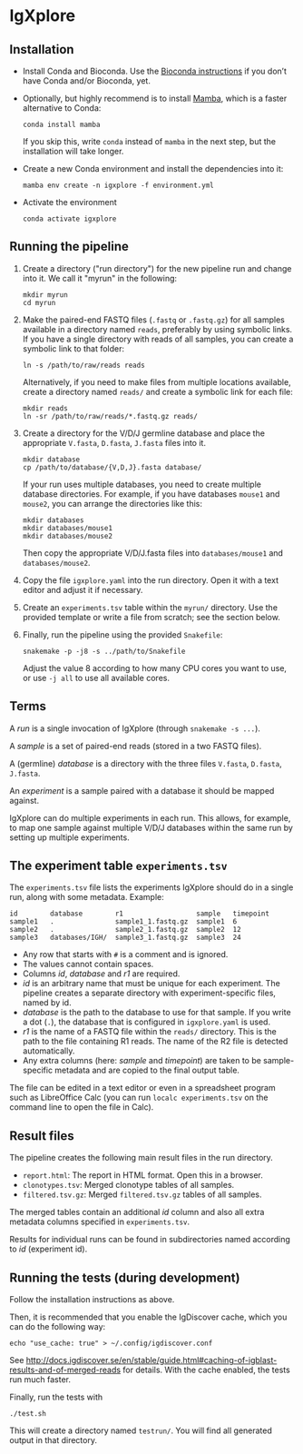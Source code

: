 # IgXplore

## Installation

- Install Conda and Bioconda. Use the
  [Bioconda instructions](https://bioconda.github.io/user/install.html) if you
  don’t have Conda and/or Bioconda, yet.
- Optionally, but highly recommend is to install [Mamba](https://github.com/mamba-org/mamba),
  which is a faster alternative to Conda:

      conda install mamba

  If you skip this, write `conda` instead of `mamba` in the next step,
  but the installation will take longer.

- Create a new Conda environment and install the dependencies into it:

      mamba env create -n igxplore -f environment.yml

- Activate the environment

      conda activate igxplore


## Running the pipeline

1. Create a directory ("run directory") for the new pipeline run and change
   into it. We call it "myrun" in the following:

       mkdir myrun
       cd myrun

2. Make the paired-end FASTQ files (`.fastq` or `.fastq.gz`) for all samples
   available in a directory named `reads`, preferably by using symbolic links.
   If you have a single directory with reads of all samples, you can create a symbolic link to that folder:

       ln -s /path/to/raw/reads reads

   Alternatively, if you need to make files from multiple locations available,
   create a directory named `reads/` and create a symbolic link for each file:

       mkdir reads
       ln -sr /path/to/raw/reads/*.fastq.gz reads/

3. Create a directory for the V/D/J germline database and place the appropriate
   `V.fasta`, `D.fasta`, `J.fasta` files into it.

       mkdir database
       cp /path/to/database/{V,D,J}.fasta database/

   If your run uses multiple databases, you need to create multiple database directories.
   For example, if you have databases `mouse1` and `mouse2`, you can arrange the directories
   like this:

       mkdir databases
       mkdir databases/mouse1
       mkdir databases/mouse2
   Then copy the appropriate V/D/J.fasta files into `databases/mouse1` and `databases/mouse2`.
4. Copy the file `igxplore.yaml` into the run directory.
   Open it with a text editor and adjust it if necessary.
5. Create an `experiments.tsv` table within the `myrun/` directory.
   Use the provided template or write a file from scratch; see the section below.
6. Finally, run the pipeline using the provided `Snakefile`:

       snakemake -p -j8 -s ../path/to/Snakefile
   Adjust the value 8 according to how many CPU cores you want to use,
   or use `-j all` to use all available cores.


## Terms

A *run* is a single invocation of IgXplore (through `snakemake -s ...`).

A *sample* is a set of paired-end reads (stored in a two FASTQ files).

A (germline) *database* is a directory with the three files `V.fasta`,
`D.fasta`, `J.fasta`.

An *experiment* is a sample paired with a database it should be mapped against.

IgXplore can do multiple experiments in each run.
This allows, for example, to map one sample against multiple V/D/J databases
within the same run by setting up multiple experiments.

## The experiment table `experiments.tsv`

The `experiments.tsv` file lists the experiments IgXplore should do in a single
run, along with some metadata. Example:

    id        database        r1                  sample   timepoint
    sample1   .               sample1_1.fastq.gz  sample1  6
    sample2   .               sample2_1.fastq.gz  sample2  12
    sample3   databases/IGH/  sample3_1.fastq.gz  sample3  24

- Any row that starts with `#` is a comment and is ignored.
- The values cannot contain spaces.
- Columns *id*, *database* and *r1* are required.
- *id* is an arbitrary name that must be unique for each experiment.
  The pipeline creates a separate directory with experiment-specific files,
  named by id.
- *database* is the path to the database to use for that sample.
  If you write a dot (`.`), the database that is configured in `igxplore.yaml` is used.
- *r1* is the name of a FASTQ file within the `reads/` directory.
  This is the path to the file containing R1 reads.
  The name of the R2 file is detected automatically.
- Any extra columns (here: *sample* and *timepoint*) are taken to be
  sample-specific metadata and are copied to the final output table.

The file can be edited in a text editor or even in a spreadsheet program such
as LibreOffice Calc (you can run `localc experiments.tsv` on the command line to
open the file in Calc).


## Result files

The pipeline creates the following main result files in the run directory.

* `report.html`: The report in HTML format. Open this in a browser.
* `clonotypes.tsv`: Merged clonotype tables of all samples.
* `filtered.tsv.gz`: Merged `filtered.tsv.gz` tables of all samples.

The merged tables contain an additional *id* column and
also all extra metadata columns specified in `experiments.tsv`.

Results for individual runs can be found in subdirectories named according to *id* (experiment id).


## Running the tests (during development)

Follow the installation instructions as above.

Then, it is recommended that you enable the IgDiscover cache,
which you can do the following way:

    echo "use_cache: true" > ~/.config/igdiscover.conf

See <http://docs.igdiscover.se/en/stable/guide.html#caching-of-igblast-results-and-of-merged-reads>
for details. With the cache enabled, the tests run much faster.

Finally, run the tests with

    ./test.sh

This will create a directory named `testrun/`.
You will find all generated output in that directory.
